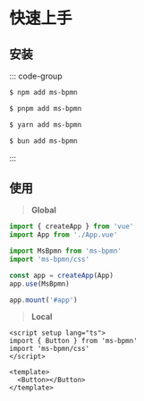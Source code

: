 # 快速上手


## 安装

::: code-group

```sh [npm]
$ npm add ms-bpmn
```

```sh [pnpm]
$ pnpm add ms-bpmn
```

```sh [yarn]
$ yarn add ms-bpmn
```

```sh [bun]
$ bun add ms-bpmn
```

:::

## 使用

> **Global**

```ts
import { createApp } from 'vue'
import App from './App.vue'

import MsBpmn from 'ms-bpmn'
import 'ms-bpmn/css'

const app = createApp(App)
app.use(MsBpmn)

app.mount('#app')
```

> **Local**

```vue
<script setup lang="ts">
import { Button } from 'ms-bpmn'
import 'ms-bpmn/css'
</script>

<template>
  <Button></Button>
</template>
```
